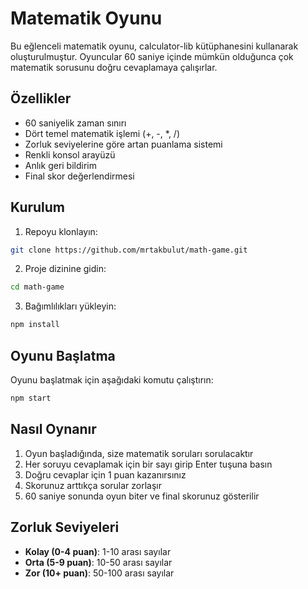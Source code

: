 # Matematik Oyunu

Bu eğlenceli matematik oyunu, calculator-lib kütüphanesini kullanarak oluşturulmuştur. Oyuncular 60 saniye içinde mümkün olduğunca çok matematik sorusunu doğru cevaplamaya çalışırlar.

## Özellikler

- 60 saniyelik zaman sınırı
- Dört temel matematik işlemi (+, -, *, /)
- Zorluk seviyelerine göre artan puanlama sistemi
- Renkli konsol arayüzü
- Anlık geri bildirim
- Final skor değerlendirmesi

## Kurulum

1. Repoyu klonlayın:
```bash
git clone https://github.com/mrtakbulut/math-game.git
```

2. Proje dizinine gidin:
```bash
cd math-game
```

3. Bağımlılıkları yükleyin:
```bash
npm install
```

## Oyunu Başlatma

Oyunu başlatmak için aşağıdaki komutu çalıştırın:
```bash
npm start
```

## Nasıl Oynanır

1. Oyun başladığında, size matematik soruları sorulacaktır
2. Her soruyu cevaplamak için bir sayı girip Enter tuşuna basın
3. Doğru cevaplar için 1 puan kazanırsınız
4. Skorunuz arttıkça sorular zorlaşır
5. 60 saniye sonunda oyun biter ve final skorunuz gösterilir

## Zorluk Seviyeleri

- **Kolay (0-4 puan)**: 1-10 arası sayılar
- **Orta (5-9 puan)**: 10-50 arası sayılar
- **Zor (10+ puan)**: 50-100 arası sayılar